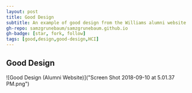 ```yaml
---
layout: post
title: Good Design
subtitle: An example of good design from the Williams alumni website
gh-repo: samzgrunebaum/samzgrunebaum.github.io
gh-badge: [star, fork, follow]
tags: [good,design,good-design,HCI]
---
```


## Good Design

![Good Design (Alumni Website)]("Screen Shot 2018-09-10 at 5.01.37 PM.png")


